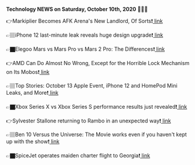 <b>Technology NEWS on Saturday, October 10th, 2020</b> 📡📡📡 

👉Markiplier Becomes AFK Arena's New Landlord, Of Sorts❗️<a href='https://techblock.club/?p=7731'> link</a>

👉🏽iPhone 12 last-minute leak reveals huge design upgrade❗️<a href='https://techblock.club/?p=7733'> link</a>

👉🏿Elegoo Mars vs Mars Pro vs Mars 2 Pro: The Differences❗️<a href='https://techblock.club/?p=7735'> link</a>

👉AMD Can Do Almost No Wrong, Except for the Horrible Lock Mechanism on Its Mobos❗️<a href='https://techblock.club/?p=7737'> link</a>

👉🏽Top Stories: October 13 Apple Event, iPhone 12 and HomePod Mini Leaks, and More❗️<a href='https://techblock.club/?p=7739'> link</a>

👉🏿Xbox Series X vs Xbox Series S performance results just revealed❗️<a href='https://techblock.club/?p=7741'> link</a>

👉Sylvester Stallone returning to Rambo in an unexpected way❗️<a href='https://techblock.club/?p=7743'> link</a>

👉🏽Ben 10 Versus the Universe: The Movie works even if you haven't kept up with the show❗️<a href='https://techblock.club/?p=7745'> link</a>

👉🏿SpiceJet operates maiden charter flight to Georgia❗️<a href='https://techblock.club/?p=7747'> link</a>

